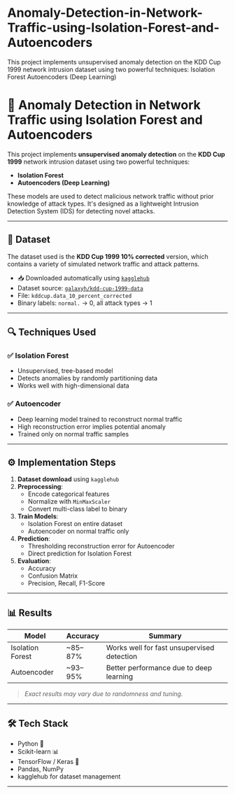 # Anomaly-Detection-in-Network-Traffic-using-Isolation-Forest-and-Autoencoders
This project implements unsupervised anomaly detection on the KDD Cup 1999 network intrusion dataset using two powerful techniques:  Isolation Forest  Autoencoders (Deep Learning)
# 🚨 Anomaly Detection in Network Traffic using Isolation Forest and Autoencoders

This project implements **unsupervised anomaly detection** on the **KDD Cup 1999** network intrusion dataset using two powerful techniques:

- **Isolation Forest**
- **Autoencoders (Deep Learning)**

These models are used to detect malicious network traffic without prior knowledge of attack types. It's designed as a lightweight Intrusion Detection System (IDS) for detecting novel attacks.

---

## 📂 Dataset

The dataset used is the **KDD Cup 1999 10% corrected** version, which contains a variety of simulated network traffic and attack patterns.

- 📥 Downloaded automatically using [`kagglehub`](https://github.com/kagglehub)
- Dataset source: [`galaxyh/kdd-cup-1999-data`](https://www.kaggle.com/datasets/galaxyh/kdd-cup-1999-data)
- File: `kddcup.data_10_percent_corrected`
- Binary labels: `normal.` → 0, all attack types → 1

---

## 🔍 Techniques Used

### ✅ Isolation Forest
- Unsupervised, tree-based model
- Detects anomalies by randomly partitioning data
- Works well with high-dimensional data

### ✅ Autoencoder
- Deep learning model trained to reconstruct normal traffic
- High reconstruction error implies potential anomaly
- Trained only on normal traffic samples

---

## ⚙️ Implementation Steps

1. **Dataset download** using `kagglehub`
2. **Preprocessing**:
   - Encode categorical features
   - Normalize with `MinMaxScaler`
   - Convert multi-class label to binary
3. **Train Models**:
   - Isolation Forest on entire dataset
   - Autoencoder on normal traffic only
4. **Prediction**:
   - Thresholding reconstruction error for Autoencoder
   - Direct prediction for Isolation Forest
5. **Evaluation**:
   - Accuracy
   - Confusion Matrix
   - Precision, Recall, F1-Score

---

## 📊 Results

| Model            | Accuracy | Summary                              |
|------------------|----------|--------------------------------------|
| Isolation Forest | ~85–87%  | Works well for fast unsupervised detection |
| Autoencoder      | ~93–95%  | Better performance due to deep learning |

> *Exact results may vary due to randomness and tuning.*

---

## 🛠️ Tech Stack

- Python 🐍
- Scikit-learn 📊
- TensorFlow / Keras 🤖
- Pandas, NumPy
- kagglehub for dataset management

---
